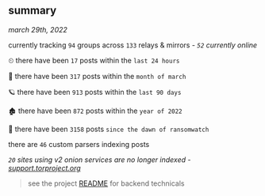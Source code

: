 
## summary
_march 29th, 2022_

currently tracking `94` groups across `133` relays & mirrors - _`52` currently online_

⏲ there have been `17` posts within the `last 24 hours`

🦈 there have been `317` posts within the `month of march`

🪐 there have been `913` posts within the `last 90 days`

🏚 there have been `872` posts within the `year of 2022`

🦕 there have been `3158` posts `since the dawn of ransomwatch`

there are `46` custom parsers indexing posts

_`20` sites using v2 onion services are no longer indexed - [support.torproject.org](https://support.torproject.org/onionservices/v2-deprecation/)_

> see the project [README](https://github.com/thetanz/ransomwatch#ransomwatch--) for backend technicals
